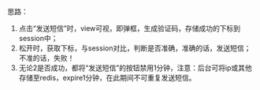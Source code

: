 思路：

1. 点击“发送短信”时，view可视，即弹框，生成验证码，存储成功的下标到session中；
2. 松开时，获取下标，与session对比，判断是否准确，准确的话，发送短信；不准的话，失败！
3. 无论2是否成功，都将“发送短信”的按钮禁用1分钟，注意：后台可将ip或其他 存储至redis，expire1分钟，在此期间不可重复发送短信。